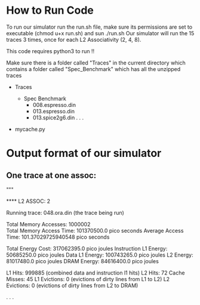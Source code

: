 # How to Run Code

To run our simulator run the run.sh file, make sure its permissions are set to executable (chmod u+x run.sh) and sun ./run.sh
Our simulator will run the 15 traces 3 times, once for each L2 Associativity (2, 4, 8).

This code requires python3 to run !!

Make sure there is a folder called "Traces" in the current directory which contains a folder called "Spec_Benchmark" which has all the unzipped traces

- Traces
    - Spec Benchmark
        - 008.espresso.din
        - 013.espresso.din
        - 013.spice2g6.din
        .
        .
        .

- mycache.py

# Output format of our simulator

## One trace at one assoc:

"""

**** L2 ASSOC:  2


Running trace: 048.ora.din                               (the trace being run)

Total Memory Accesses: 1000002                           
Total Memory Access Time: 101370500.0 pico seconds
Average Access Time: 101.37029725940548 pico seconds

Total Energy Cost: 317062395.0 pico joules
Instruction L1 Energy: 50685250.0 pico joules
Data L1 Energy: 100743265.0 pico joules
L2 Energy: 81017480.0 pico joules
DRAM Energy: 84616400.0 pico joules

L1 Hits: 999885                                          (combined data and instruction l1 hits)
L2 Hits: 72
Cache Misses: 45
L1 Evictions: 0                                          (evictions of dirty lines from L1 to L2)
L2 Evictions: 0                                          (evictions of dirty lines from L2 to DRAM)

.
.
.
